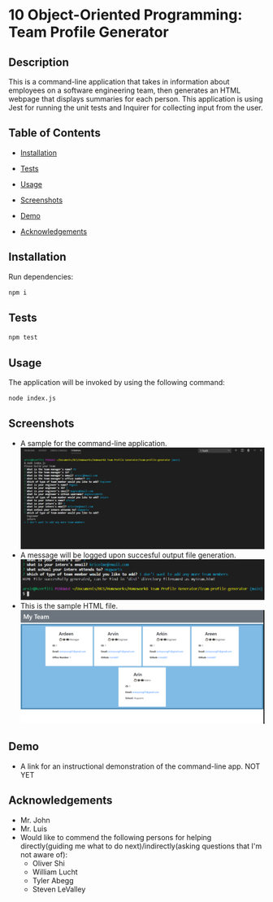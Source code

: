 # 10 Object-Oriented Programming: Team Profile Generator

## Description
This is a command-line application that takes in information about employees on a software engineering team, then generates an HTML webpage that displays summaries for each person. This application is using Jest for running the unit tests and Inquirer for collecting input from the user.

## Table of Contents

* [Installation](#installation)

* [Tests](#tests)

* [Usage](#usage)

* [Screenshots](#screenshots)

* [Demo](#demo)

* [Acknowledgements](#acknowledgements)

## Installation

Run dependencies:

```bash
npm i
```

## Tests

```bash
npm test
```

## Usage

The application will be invoked by using the following command:

```bash
node index.js
```

## Screenshots

- A sample for the command-line application.  
![The command-line application.](./screenshots/command-line.png)
- A message will be logged upon succesful output file generation.  
![Succesful output.](./screenshots/finished-inputs.png)
- This is the sample HTML file.  
![Sample output HTML file.](./screenshots/expected-output.png)

## Demo

- A link for an instructional demonstration of the command-line app. 
NOT YET

## Acknowledgements
- Mr. John
- Mr. Luis
- Would like to commend the following persons for helping directly(guiding me what to do next)/indirectly(asking questions that I'm not aware of):
  - Oliver Shi
  - William Lucht
  - Tyler Abegg
  - Steven LeValley